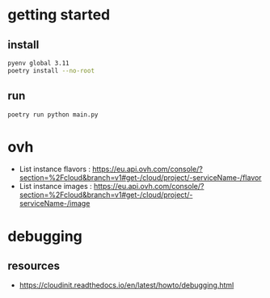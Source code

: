 # getting started

## install

```sh
pyenv global 3.11
poetry install --no-root
```

## run

```sh
poetry run python main.py 
```

# ovh

- List instance flavors : https://eu.api.ovh.com/console/?section=%2Fcloud&branch=v1#get-/cloud/project/-serviceName-/flavor
- List instance images : https://eu.api.ovh.com/console/?section=%2Fcloud&branch=v1#get-/cloud/project/-serviceName-/image


# debugging

## resources

- https://cloudinit.readthedocs.io/en/latest/howto/debugging.html